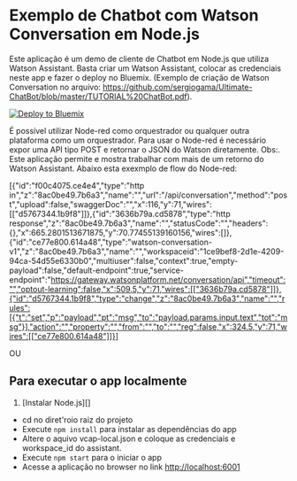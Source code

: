 # Exemplo de Chatbot com Watson Conversation em Node.js

Este aplicação é um demo de cliente de Chatbot em Node.js que utiliza Watson Assistant. Basta criar um Watson Assistant, colocar as credenciais neste app e fazer o deploy no Bluemix. (Exemplo de criação de Watson Conversation no arquivo: https://github.com/sergiogama/Ultimate-ChatBot/blob/master/TUTORIAL%20ChatBot.pdf).

[![Deploy to Bluemix](https://bluemix.net/deploy/button.png)](https://bluemix.net/deploy?repository=https://github.com/sergiogama/Ultimate-ChatBot)

É possível utilizar Node-red como orquestrador ou qualquer outra plataforma como um orquestrador. Para usar o Node-red é necessário expor uma API tipo POST e retornar o JSON do Watson diretamente. 
Obs:. Este aplicação permite e mostra trabalhar com mais de um retorno do Watson Assistant.
Abaixo esta exexmplo de flow do Node-red:

[{"id":"f00c4075.ce4e4","type":"http in","z":"8ac0be49.7b6a3","name":"","url":"/api/conversation","method":"post","upload":false,"swaggerDoc":"","x":116,"y":71,"wires":[["d5767344.1b9f8"]]},{"id":"3636b79a.cd5878","type":"http response","z":"8ac0be49.7b6a3","name":"","statusCode":"","headers":{},"x":665.2801513671875,"y":70.77455139160156,"wires":[]},{"id":"ce77e800.614a48","type":"watson-conversation-v1","z":"8ac0be49.7b6a3","name":"","workspaceid":"1ce9bef8-2d1e-4209-94ca-54d55e6330b0","multiuser":false,"context":true,"empty-payload":false,"default-endpoint":true,"service-endpoint":"https://gateway.watsonplatform.net/conversation/api","timeout":"","optout-learning":false,"x":509.5,"y":71,"wires":[["3636b79a.cd5878"]]},{"id":"d5767344.1b9f8","type":"change","z":"8ac0be49.7b6a3","name":"","rules":[{"t":"set","p":"payload","pt":"msg","to":"payload.params.input.text","tot":"msg"}],"action":"","property":"","from":"","to":"","reg":false,"x":324.5,"y":71,"wires":[["ce77e800.614a48"]]}]

OU

## Para executar o app localmente

1. [Instalar Node.js][]
+ cd no diret'roio raiz do projeto
+ Execute `npm install` para instalar as dependências do app
+ Altere o aquivo vcap-local.json e coloque as credenciais e workspace_id do assistant.
+ Execute `npm start` para o iniciar o app
+ Acesse a aplicação no browser no link <http://localhost:6001>

[Instale Node.js]: https://nodejs.org/en/download/
"# Conversation-demo" 
